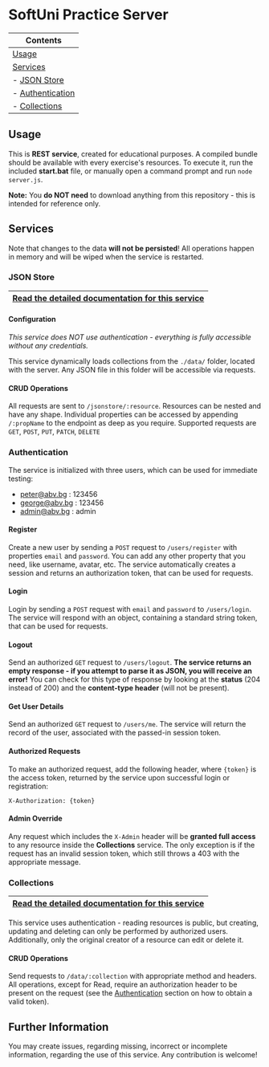 # SoftUni Practice Server

| Contents
|---
| [Usage](#usage)
| [Services](#services)
| - [JSON Store](#json-store)
| - [Authentication](#authentication)
| - [Collections](#collections)

## Usage

This is **REST service**, created for educational purposes. A compiled bundle should be available with every exercise's resources. To execute it, run the included **start.bat** file, or manually open a command prompt and run `node server.js`.

**Note:** You **do NOT need** to download anything from this repository - this is intended for reference only.

## Services

Note that changes to the data **will not be persisted**! All operations happen in memory and will be wiped when the service is restarted.

### JSON Store

| [Read the detailed documentation for this service](./JSONSTORE.md)
|---

#### Configuration
*This service does NOT use authentication - everything is fully accessible without any credentials.*

This service dynamically loads collections from the `./data/` folder, located with the server. Any JSON file in this folder will be accessible via requests.

#### CRUD Operations

All requests are sent to `/jsonstore/:resource`. Resources can be nested and have any shape. Individual properties can be accessed by appending `/:propName` to the endpoint as deep as you require. Supported requests are `GET`, `POST`, `PUT`, `PATCH`, `DELETE`

### Authentication

The service is initialized with three users, which can be used for immediate testing:
* peter@abv.bg : 123456
* george@abv.bg : 123456
* admin@abv.bg : admin

#### Register
Create a new user by sending a `POST` request to `/users/register` with properties `email` and `password`. You can add any other property that you need, like username, avatar, etc. The service automatically creates a session and returns an authorization token, that can be used for requests.

#### Login
Login by sending a `POST` request with `email` and `password` to `/users/login`. The service will respond with an object, containing a standard string token, that can be used for requests.

#### Logout
Send an authorized `GET` request to `/users/logout`. **The service returns an empty response - if you attempt to parse it as JSON, you will receive an error!** You can check for this type of response by looking at the **status** (204 instead of 200) and the **content-type header** (will not be present).

#### Get User Details
Send an authorized `GET` request to `/users/me`. The service will return the record of the user, associated with the passed-in session token.

#### Authorized Requests
To make an authorized request, add the following header, where `{token}` is the access token, returned by the service upon successful login or registration:
```
X-Authorization: {token}
```

#### Admin Override
Any request which includes the `X-Admin` header will be **granted full access** to any resource inside the **Collections** service. The only exception is if the request has an invalid session token, which still throws a 403 with the appropriate message.

### Collections

| [Read the detailed documentation for this service](./COLLECTIONS.md)
|---

This service uses authentication - reading resources is public, but creating, updating and deleting can only be performed by authorized users. Additionally, only the original creator of a resource can edit or delete it.

#### CRUD Operations

Send requests to `/data/:collection` with appropriate method and headers. All operations, except for Read, require an authorization header to be present on the request (see the [Authentication](Authentication) section on how to obtain a valid token).

## Further Information
You may create issues, regarding missing, incorrect or incomplete information, regarding the use of this service. Any contribution is welcome!